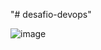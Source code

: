 "# desafio-devops" 
 
![image](https://github.com/rlsouza-cyber/desafio-devops/assets/80016470/b103065b-d609-4fd6-b515-37d967337cf3)
